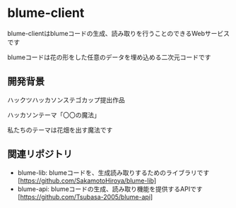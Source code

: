 # blume-client

blume-clientはblumeコードの生成、読み取りを行うことのできるWebサービスです

blumeコードは花の形をした任意のデータを埋め込める二次元コードです

## 開発背景

ハックツハッカソンステゴカップ提出作品

ハッカソンテーマ「〇〇の魔法」

私たちのテーマは花畑を出す魔法です

## 関連リポジトリ

- blume-lib: blumeコードを、生成読み取りするためのライブラリです<br>
  [https://github.com/SakamotoHiroya/blume-lib]
- blume-api: blumeコードの生成、読み取り機能を提供するAPIです<br>
  [https://github.com/Tsubasa-2005/blume-api]
